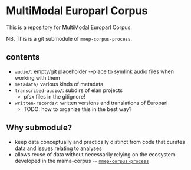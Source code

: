 # MultiModal Europarl Corpus

This is a repository for MultiModal Europarl Corpus. 

NB. This is a git submodule of `mmep-corpus-process`.

## contents

- `audio/`: empty/git placeholder --place to symlink audio files when working with them
- `metadata/` various kinds of metadata
- `transcribed-audio/`: subdirs of elan projects
	- pfsx files in the gitignore!
- `written-records/`: written versions and translations of Europarl
	- TODO: how to organize this in the best way?
	

## Why submodule?

- keep data conceptually and practically distinct from code that curates data and issues relating to analyses
- allows reuse of data without necessarily relying on the ecosystem developed in the mama-corpus -- [`mmep-corpus-process`](https://github.com/multimodal-europarl/mmep-corpus-process)
 